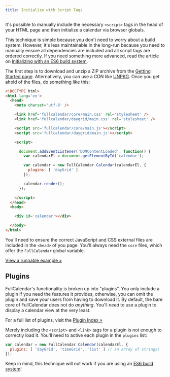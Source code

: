 ```yaml
---
title: Initialize with Script Tags
---
```


It's possible to manually include the necessary `<script>` tags in the head of your HTML page and then initialize a calendar via browser globals.

This technique is simple because you don't need to worry about a build system. However, it's less maintainable in the long-run because you need to manually ensure all dependencies are included and all script tags are ordered correctly. If you need something more advanced, read the article on [Initializing with an ES6 build system](initialize-es6).

The first step is to download and unzip a ZIP archive from the [Getting Started page](/docs/getting-started). Alternatively, you can use a CDN like [UNPKG](https://unpkg.com/). Once you get ahold of the files, do something like this:

```html
<!DOCTYPE html>
<html lang='en'>
  <head>
    <meta charset='utf-8' />

    <link href='fullcalendar/core/main.css' rel='stylesheet' />
    <link href='fullcalendar/daygrid/main.css' rel='stylesheet' />

    <script src='fullcalendar/core/main.js'></script>
    <script src='fullcalendar/daygrid/main.js'></script>

    <script>

      document.addEventListener('DOMContentLoaded', function() {
        var calendarEl = document.getElementById('calendar');

        var calendar = new FullCalendar.Calendar(calendarEl, {
          plugins: [ 'dayGrid' ]
        });

        calendar.render();
      });

    </script>
  </head>
  <body>

    <div id='calendar'></div>

  </body>
</html>
```

You'll need to ensure the correct JavaScript and CSS external files are included in the `<head>` of you page. You'll always need the `core` files, which offer the `FullCalendar` global variable.

[View a runnable example &raquo;](initialize-globals-demo)

## Plugins

FullCalendar's functionality is broken up into "plugins". You only include a plugin if you need the features it provides, otherwise, you can omit the plugin and save your users from having to download it. By default, the bare core of FullCalendar does not do *anything*. You'll *need* to use a plugin to display a calendar view at the very least.

For a full list of plugins, visit the [Plugin Index &raquo;](plugin-index)

Merely including the `<script>` and `<link>` tags for a plugin is not enough to correctly load it. You'll need to active each plugin in the `plugins` list:

```js
var calendar = new FullCalendar.Calendar(calendarEl, {
  plugins: [ 'dayGrid', 'timeGrid', 'list' ] // an array of strings!
});
```

Keep in mind, this technique will not work if you are using an [ES6 build system](initialize-es6)!
